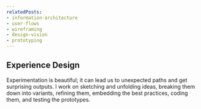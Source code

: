 ```yaml
---
relatedPosts:
- information-architecture
- user-flows
- wireframing
- design-vision
- prototyping
---
```

## Experience Design

Experimentation is beautiful; it can lead us to unexpected paths and get surprising outputs. I work on sketching and unfolding ideas, breaking them down into variants, refining them, embedding the best practices, coding them, and testing the prototypes.